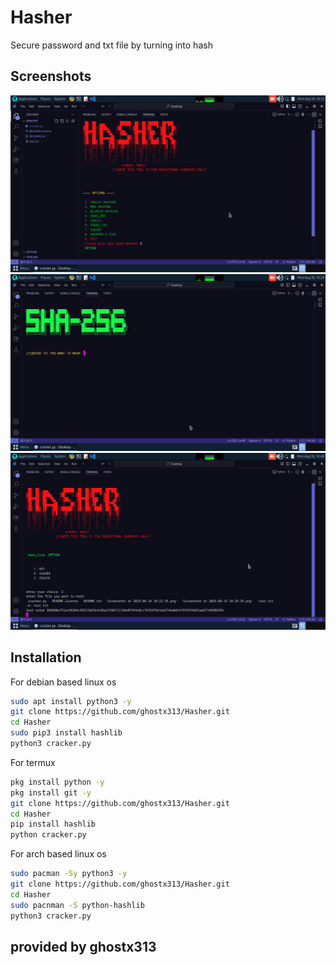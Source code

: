 # Hasher

Secure password and txt file by turning into hash

## Screenshots

![App Screenshot](https://raw.githubusercontent.com/ghostx313/Hasher/refs/heads/main/Screenshot%20at%202025-08-18%2010-22-55.png)
![App Screenshot](https://raw.githubusercontent.com/ghostx313/Hasher/refs/heads/main/Screenshot%20at%202025-08-18%2010-29-39.png)
![App Screenshot](https://raw.githubusercontent.com/ghostx313/Hasher/refs/heads/main/Screenshot%20at%202025-08-18%2010-48-02.png)

## Installation

For debian based linux os

```bash
sudo apt install python3 -y
git clone https://github.com/ghostx313/Hasher.git
cd Hasher
sudo pip3 install hashlib
python3 cracker.py
```
For termux

```bash
pkg install python -y
pkg install git -y
git clone https://github.com/ghostx313/Hasher.git
cd Hasher
pip install hashlib
python cracker.py
```

For arch based linux os

```bash
sudo pacman -Sy python3 -y
git clone https://github.com/ghostx313/Hasher.git
cd Hasher
sudo pacnman -S python-hashlib
python3 cracker.py
```

## provided by ghostx313
